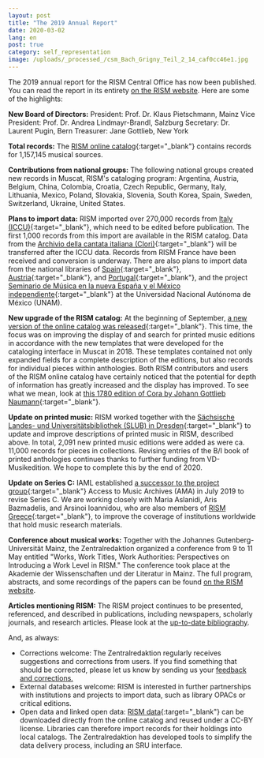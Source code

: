 ```yaml
---
layout: post
title: "The 2019 Annual Report"
date: 2020-03-02
lang: en
post: true
category: self_representation
image: /uploads/_processed_/csm_Bach_Grigny_Teil_2_14_caf0cc46e1.jpg
---
```



The 2019 annual report for the RISM Central Office has now been published. You can read the report in its entirety [on the RISM website](/publications/annual-reports/2019.html). Here are some of the highlights:

**New Board of Directors:**
President: Prof. Dr. Klaus Pietschmann, Mainz
Vice President: Prof. Dr. Andrea Lindmayr-Brandl, Salzburg
Secretary: Dr. Laurent Pugin, Bern
Treasurer: Jane Gottlieb, New York

**Total records:** The [RISM online catalog](https://opac.rism.info/index.php?id=4){:target="_blank"} contains records for 1,157,145 musical sources.

**Contributions from national groups:** The following national groups created new records in Muscat, RISM's cataloging program: Argentina, Austria, Belgium, China, Colombia, Croatia, Czech Republic, Germany, Italy, Lithuania, Mexico, Poland, Slovakia, Slovenia, South Korea, Spain, Sweden, Switzerland, Ukraine, United States.

**Plans to import data:** RISM imported over 270,000 records from [Italy (ICCU)](http://www.sbn.it/opacsbn/opac/iccu/musica.jsp){:target="_blank"}, which need to be edited before publication. The first 1,000 records from this import are available in the RISM catalog. Data from the [Archivio della cantata italiana (Clori)](http://cantataitaliana.it/){:target="_blank"} will be transferred after the ICCU data. Records from RISM France have been received and conversion is underway. There are also plans to import data from the national libraries of [Spain](http://www.bne.es/es/Inicio/index.html){:target="_blank"}, [Austria](https://www.onb.ac.at/){:target="_blank"}, and [Portugal](http://www.bnportugal.gov.pt/index.php?lang=en){:target="_blank"}, and the project [Seminario de Música en la nueva España y el México independiente](http://www.musicat.unam.mx/){:target="_blank"} at the Universidad Nacional Autónoma de México (UNAM).

**New upgrade of the RISM catalog:** At the beginning of September, [a new version of the online catalog was released](/rism_online_catalog/2019/09/09/2019-upgrade-of-the-rism-catalog.html){:target="_blank"}. This time, the focus was on improving the display of and search for printed music editions in accordance with the new templates that were developed for the cataloging interface in Muscat in 2018. These templates contained not only expanded fields for a complete description of the editions, but also records for individual pieces within anthologies. Both RISM contributors and users of the RISM online catalog have certainly noticed that the potential for depth of information has greatly increased and the display has improved. To see what we mean, look at [this 1780 edition of Cora by Johann Gottlieb Naumann](https://opac.rism.info/search?id=990046739&View=rism){:target="_blank"}.

**Update on printed music:** RISM worked together with the [Sächsische Landes- und Universitätsbibliothek (SLUB) in Dresden](https://www.slub-dresden.de/startseite/){:target="_blank"} to update and improve descriptions of printed music in RISM, described above. In total, 2,091 new printed music editions were added as were ca. 11,000 records for pieces in collections. Revising entries of the B/I book of printed anthologies continues thanks to further funding from VD-Musikedition. We hope to complete this by the end of 2020.

**Update on Series C:** IAML established [a successor to the project group](/self_representation/2019/09/23/launch-of-project-group-on-rism-series-c.html){:target="_blank"} Access to Music Archives (AMA) in July 2019 to revise Series C. We are working closely with Maria Aslanidi, Aris Bazmadelis, and Arsinoi Ioannidou, who are also members of [RISM Greece](/self_representation/2018/04/03/byzantine-music-archives-join-muscat.html){:target="_blank"}, to improve the coverage of institutions worldwide that hold music research materials.

**Conference about musical works:**
Together with the Johannes Gutenberg-Universität Mainz, the Zentralredaktion organized a conference from 9 to 11 May entitled "Works, Work Titles, Work Authorities: Perspectives on Introducing a Work Level in RISM." The conference took place at the Akademie der Wissenschaften und der Literatur in Mainz. The full program, abstracts, and some recordings of the papers can be found [on the RISM website](/publications/introducing-a-work-level-in-rism-2019.html).

**Articles mentioning RISM:**
The RISM project continues to be presented, referenced, and described in publications, including newspapers, scholarly journals, and research articles. Please look at the [up-to-date bibliography](/publications/bibliography.html).

And, as always:

- Corrections welcome: The Zentralredaktion regularly receives suggestions and corrections from users. If you find something that should be corrected, please let us know by sending us your [feedback and corrections.](http://www.rism.info/en/service/feedback.html#c2895)
- External databases welcome: RISM is interested in further partnerships with institutions and projects to import data, such as library OPACs or critical editions.
- Open data and linked open data: [RISM data](https://opac.rism.info/index.php?id=10&L=0){:target="_blank"} can be downloaded directly from the online catalog and reused under a CC-BY license. Libraries can therefore import records for their holdings into local catalogs. The Zentralredaktion has developed tools to simplify the data delivery process, including an SRU interface.





<script type="text/javascript">var switchTo5x=true;</script><script type="text/javascript" src="http://w.sharethis.com/button/buttons.js"></script><script type="text/javascript">stLight.options({publisher: "9b601438-1ce1-49d8-bfd7-9cff5df54c17", doNotHash: false, doNotCopy: false, hashAddressBar: false});</script>
